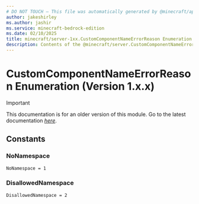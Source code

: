 ```yaml
---
# DO NOT TOUCH — This file was automatically generated by @minecraft/api-docs-generator, to report problems file an issue at https://github.com/Mojang/minecraft-scripting-libraries
author: jakeshirley
ms.author: jashir
ms.service: minecraft-bedrock-edition
ms.date: 02/10/2025
title: minecraft/server-1xx.CustomComponentNameErrorReason Enumeration
description: Contents of the @minecraft/server.CustomComponentNameErrorReason enumeration (Version 1.x.x).
---
```

# CustomComponentNameErrorReason Enumeration (Version 1.x.x)

> [!IMPORTANT]
> This documentation is for an older version of this module. Go to the latest documentation [*here*](../../../scriptapi/minecraft/server/CustomComponentNameErrorReason.md).

## Constants
### **NoNamespace**
`NoNamespace = 1`
### **DisallowedNamespace**
`DisallowedNamespace = 2`
